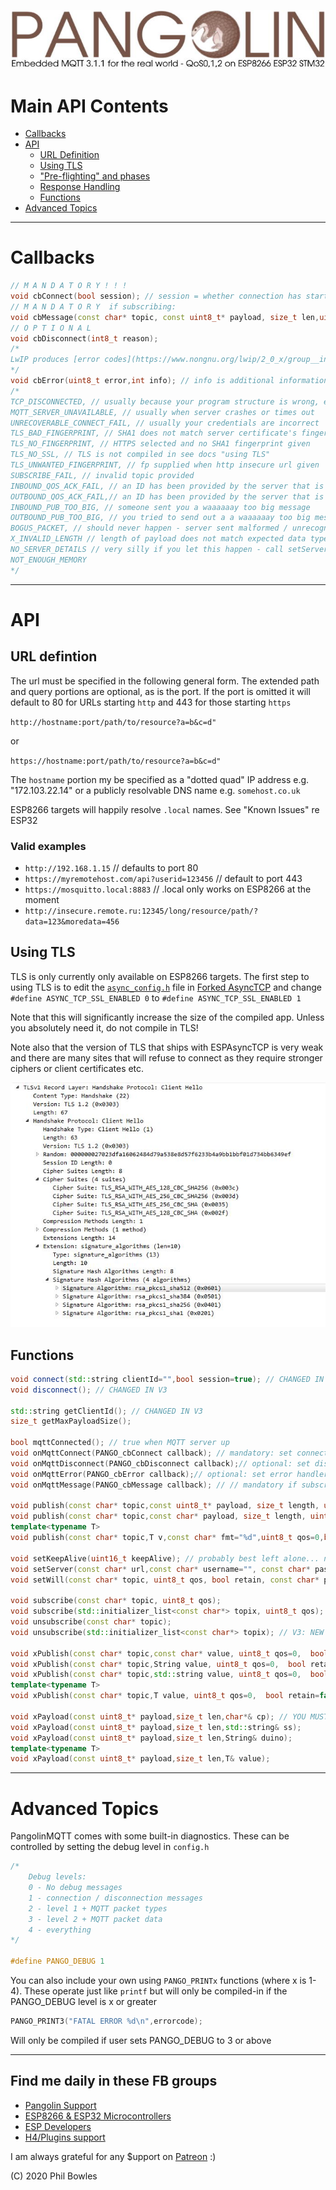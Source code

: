 ![plainhdr](../assets/pangoplain.jpg)

# Main API Contents

* [Callbacks](#callbacks)
* [API](#api)
    * [URL Definition](#url-defintion)
    * [Using TLS](#using-tls)
    * ["Pre-flighting" and phases](#pre-flighting-and-phases)
    * [Response Handling](#respsonse-handling)
    * [Functions](#functions)
* [Advanced Topics](#advanced-topics)

---
# Callbacks

```cpp
// M A N D A T O R Y ! ! !
void cbConnect(bool session); // session = whether connection has started with a dirty session
// M A N D A T O R Y  if subscribing:
void cbMessage(const char* topic, const uint8_t* payload, size_t len,uint8_t qos,bool retain,bool dup);
// O P T I O N A L
void cbDisconnect(int8_t reason);
/*
LwIP produces [error codes](https://www.nongnu.org/lwip/2_0_x/group__infrastructure__errors.html) with negative value and these get fed back up through ESPAsyncTCPeventually to this library, which also has a few of its own valid reasons. How to tell the difference? All of Pangolin's are +ve, but if you get a rare underlying TCP error which will help in diagnosing problems, you will also get told that (-ve) reason code
*/
void cbError(uint8_t error,int info); // info is additional information about the error whose code is one of:
/*
TCP_DISCONNECTED, // usually because your program structure is wrong, e.g. you called publish when you arent connected
MQTT_SERVER_UNAVAILABLE, // usually when server crashes or times out
UNRECOVERABLE_CONNECT_FAIL, // usually your credentials are incorrect
TLS_BAD_FINGERPRINT, // SHA1 does not match server certificate's fingerprint
TLS_NO_FINGERPRINT, // HTTPS selected and no SHA1 fingerprint given
TLS_NO_SSL, // TLS is not compiled in see docs "using TLS"
TLS_UNWANTED_FINGERPRINT, // fp supplied when http insecure url given
SUBSCRIBE_FAIL, // invalid topic provided
INBOUND_QOS_ACK_FAIL, // an ID has been provided by the server that is no longer held by us (usually after crash/reboot with open session)
OUTBOUND_QOS_ACK_FAIL,// an ID has been provided by the server that is no longer held by us (usually after crash/reboot with open session)
INBOUND_PUB_TOO_BIG, // someone sent you a waaaaaay too big message
OUTBOUND_PUB_TOO_BIG, // you tried to send out a a waaaaaay too big message
BOGUS_PACKET, // should never happen - server sent malformed / unrecognised packet - SERIOUS PROBLEM
X_INVALID_LENGTH // length of payload does not match expected data type in x functions - server sent malformed message - SERIOUS PROBLEM
NO_SERVER_DETAILS // very silly if you let this happen - call setServer before connect!!!
NOT_ENOUGH_MEMORY
*/
```

---

# API

## URL defintion

The url must be specified in the following general form. The extended path and query portions are optional, as is the port. If the port is omitted it will default to 80 for URLs starting `http` and 443 for those starting `https`

`http://hostname:port/path/to/resource?a=b&c=d"`

or

`https://hostname:port/path/to/resource?a=b&c=d"`

The `hostname` portion my be specified as a "dotted quad" IP address e.g. "172.103.22.14" or a publicly resolvable DNS name e.g. `somehost.co.uk`

ESP8266 targets will happily resolve `.local` names. See "Known Issues" re ESP32

### Valid examples

* `http://192.168.1.15` // defaults to port 80
* `https://myremotehost.com/api?userid=123456` // default to port 443
* `https://mosquitto.local:8883` // .local only works on ESP8266 at the moment
* `http://insecure.remote.ru:12345/long/resource/path/?data=123&moredata=456`

## Using TLS

TLS is only currently only available on ESP8266 targets. The first step to using TLS is to edit the [`async_config.h`](https://github.com/philbowles/ESPAsyncTCP-master/blob/master/src/async_config.h) file in [Forked AsyncTCP](https://github.com/philbowles/AsyncTCP-master/scr) and change `#define ASYNC_TCP_SSL_ENABLED 0` to `#define ASYNC_TCP_SSL_ENABLED 1`

Note that this will significantly increase the size of the compiled app. Unless you absolutely need it, do not compile in TLS!

Note also that the version of TLS that ships with ESPAsyncTCP is very weak and there are many sites that will refuse to connect as they require stronger ciphers or client certificates etc.

![tls](../assets/common/tls.jpg)

## Functions

```cpp
void connect(std::string clientId="",bool session=true); // CHANGED IN V3
void disconnect(); // CHANGED IN V3

std::string getClientId(); // CHANGED IN V3
size_t getMaxPayloadSize();

bool mqttConnected(); // true when MQTT server up
void onMqttConnect(PANGO_cbConnect callback); // mandatory: set connect handler V3: REPLACES onConnect
void onMqttDisconnect(PANGO_cbDisconnect callback);// optional: set disconnect handler V3: REPLACES onDisconnect
void onMqttError(PANGO_cbError callback);// optional: set error handler  V3: REPLACES onError
void onMqttMessage(PANGO_cbMessage callback); // // mandatory if subscribing: set topic handler  V3: REPLACES onMessage

void publish(const char* topic,const uint8_t* payload, size_t length, uint8_t qos=0,  bool retain=false);
void publish(const char* topic,const char* payload, size_t length, uint8_t qos=0,  bool retain=false);
template<typename T>
void publish(const char* topic,T v,const char* fmt="%d",uint8_t qos=0,bool retain=false);

void setKeepAlive(uint16_t keepAlive); // probably best left alone... note actual rate is PANGO_POLL_RATE * keepAlive; and depends on your LwIP
void setServer(const char* url,const char* username="", const char* password = "",const uint8_t* fingerprint=nullptr); // V3: CHANGED
void setWill(const char* topic, uint8_t qos, bool retain, const char* payload = nullptr); // optional

void subscribe(const char* topic, uint8_t qos);
void subscribe(std::initializer_list<const char*> topix, uint8_t qos); // V3: NEW
void unsubscribe(const char* topic);
void unsubscribe(std::initializer_list<const char*> topix); // V3: NEW

void xPublish(const char* topic,const char* value, uint8_t qos=0,  bool retain=false);
void xPublish(const char* topic,String value, uint8_t qos=0,  bool retain=false);
void xPublish(const char* topic,std::string value, uint8_t qos=0,  bool retain=false);
template<typename T>
void xPublish(const char* topic,T value, uint8_t qos=0,  bool retain=false)

void xPayload(const uint8_t* payload,size_t len,char*& cp); // YOU MUST FREE THE POINTER CREATED BY THIS CALL!!!
void xPayload(const uint8_t* payload,size_t len,std::string& ss);
void xPayload(const uint8_t* payload,size_t len,String& duino);
template<typename T>
void xPayload(const uint8_t* payload,size_t len,T& value);

```

---

# Advanced Topics

PangolinMQTT comes with some built-in diagnostics. These can be controlled by setting the debug level in `config.h`

```cpp
/*
    Debug levels: 
    0 - No debug messages
    1 - connection / disconnection messages
    2 - level 1 + MQTT packet types
    3 - level 2 + MQTT packet data
    4 - everything
*/

#define PANGO_DEBUG 1
```

You can also include your own using `PANGO_PRINTx` functions (where x is 1-4).
These operate just like `printf` but will only be compiled-in if the PANGO_DEBUG level is x or greater

```cpp
PANGO_PRINT3("FATAL ERROR %d\n",errorcode); 
```

Will only be compiled if user sets PANGO_DEBUG to 3 or above



---

## Find me daily in these FB groups

* [Pangolin Support](https://www.facebook.com/groups/pangolinmqtt/)
* [ESP8266 & ESP32 Microcontrollers](https://www.facebook.com/groups/2125820374390340/)
* [ESP Developers](https://www.facebook.com/groups/ESP8266/)
* [H4/Plugins support](https://www.facebook.com/groups/h4plugins)

I am always grateful for any $upport on [Patreon](https://www.patreon.com/esparto) :)


(C) 2020 Phil Bowles